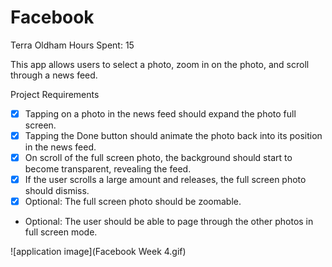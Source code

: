 Facebook
========
Terra Oldham
Hours Spent: 15 

This app allows users to select a photo, zoom in on the photo, and scroll through a news feed. 

Project Requirements
- [x] Tapping on a photo in the news feed should expand the photo full screen.
- [x] Tapping the Done button should animate the photo back into its position in the news feed.
- [x] On scroll of the full screen photo, the background should start to become transparent, revealing the feed.
- [x] If the user scrolls a large amount and releases, the full screen photo should dismiss.
- [x] Optional: The full screen photo should be zoomable.
- Optional: The user should be able to page through the other photos in full screen mode.


![application image](Facebook Week 4.gif)
